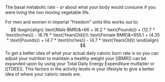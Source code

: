 The basal metabolic rate - or about what your body would consume if you were living the non moving vegetable life. 

For men and women in imperial "freedom" units this works out to:
$$
\begin{align}
\text{Male BMR}&=66 + (6.2 * \text{Pounds}) + (12.7 * \text{Inches}) - (6.76 * \text{YearsOld})\\
\text{Female BMR}&=655.1 + (4.35 * \text{Pounds}) + (4.7 * \text{Inches}) - (4.7 * \text{YearsOld})
\end{align}
$$
To get a better idea of what your actual daily caloric burn rate is so you can adjust your nutrition to maintain a healthy weight your [[BMR]] can be expanded upon by using your Total Daily Energy Expenditure multiplier or [[TDEE]]. This factors in the activity levels in your lifestyle to give a better idea of where your caloric needs are.